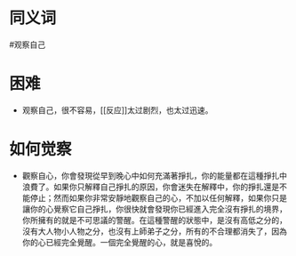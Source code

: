 # 同义词
#观察自己 

# 困难
- 观察自己，很不容易，[[反应]]太过剧烈，也太过迅速。


# 如何觉察
- 觀察自心，你會發現從早到晚心中如何充滿著掙扎，你的能量都在這種掙扎中浪費了。如果你只解釋自己掙扎的原因，你會迷失在解釋中，你的掙扎還是不能停止；然而如果你非常安靜地觀察自己的心，不加以任何解釋，如果你只是讓你的心覺察它自己掙扎，你很快就會發現你已經進入完全沒有掙扎的境界，你所擁有的就是不可思議的警醒。在這種警醒的狀態中，是沒有高低之分的，沒有大人物小人物之分，也沒有上師弟子之分，所有的不合理都消失了，因為你的心已經完全覺醒。一個完全覺醒的心，就是喜悅的。
